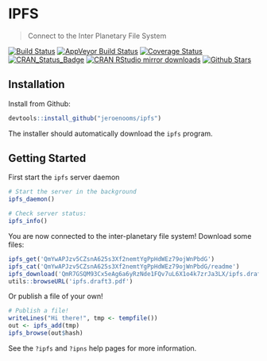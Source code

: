 # IPFS

> Connect to the Inter Planetary File System

[![Build Status](https://travis-ci.org/jeroenooms/ipfs.svg?branch=master)](https://travis-ci.org/jeroenooms/ipfs)
[![AppVeyor Build Status](https://ci.appveyor.com/api/projects/status/github/jeroenooms/ipfs?branch=master&svg=true)](https://ci.appveyor.com/project/jeroenooms/ipfs)
[![Coverage Status](https://codecov.io/github/jeroenooms/ipfs/coverage.svg?branch=master)](https://codecov.io/github/jeroenooms/ipfs?branch=master)
[![CRAN_Status_Badge](http://www.r-pkg.org/badges/version/ipfs)](http://cran.r-project.org/package=ipfs)
[![CRAN RStudio mirror downloads](http://cranlogs.r-pkg.org/badges/ipfs)](http://cran.r-project.org/web/packages/ipfs/index.html)
[![Github Stars](https://img.shields.io/github/stars/jeroenooms/ipfs.svg?style=social&label=Github)](https://github.com/jeroenooms/ipfs)

## Installation

Install from Github:

```r
devtools::install_github("jeroenooms/ipfs")
```

The installer should automatically download the `ipfs` program.

## Getting Started

First start the `ipfs` server daemon 

```r
# Start the server in the background
ipfs_daemon()

# Check server status:
ipfs_info()
```

You are now connected to the inter-planetary file system! Download some files:

```r
ipfs_get('QmYwAPJzv5CZsnA625s3Xf2nemtYgPpHdWEz79ojWnPbdG')
ipfs_cat('QmYwAPJzv5CZsnA625s3Xf2nemtYgPpHdWEz79ojWnPbdG/readme')
ipfs_download('QmR7GSQM93Cx5eAg6a6yRzNde1FQv7uL6X1o4k7zrJa3LX/ipfs.draft3.pdf')
utils::browseURL('ipfs.draft3.pdf')
```

Or publish a file of your own!

```r
# Publish a file!
writeLines("Hi there!", tmp <- tempfile())
out <- ipfs_add(tmp)
ipfs_browse(out$hash)
```

See the `?ipfs` and `?ipns` help pages for more information.
